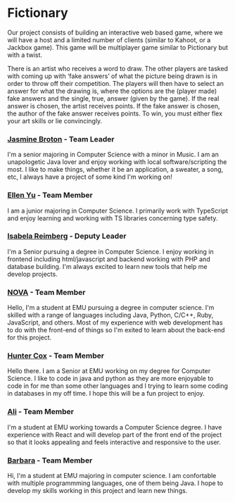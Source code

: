 # Fictionary
Our project consists of building an interactive web based game, where we will have a host and a limited number of clients (similar to Kahoot, or a Jackbox game). This game will  be multiplayer game similar to Pictionary but with a twist. 

There is an artist who receives a word to draw. The other players are tasked with coming up with ‘fake answers’ of what the picture being drawn is in order to throw off their competition. The players will then have to select an answer for what the drawing is, where the options are the  (player made) fake answers and the single, true, answer (given by the game). If the real answer is chosen, the artist receives points. If the fake answer is chosen, the author of the fake answer receives points. To win, you must either flex your art skills or lie convincingly.

### [Jasmine Broton](https://github.com/jasminebroton) - Team Leader 
I'm a senior majoring in Computer Science with a minor in Music. I am an unapologetic Java lover and enjoy working with local software/scripting the most. I like to make things, whether it be an application, a sweater, a song, etc, I always have a project of some kind I'm working on! 

### [Ellen Yu](<https://github.com/eyu776>) - Team Member
I am a junior majoring in Computer Science. I primarily work with TypeScript and enjoy learning and working with TS libraries concerning type safety.

### [Isabela Reimberg](https://github.com/BelaReimberg) - Deputy Leader
I'm a Senior pursuing a degree in Computer Science. I enjoy working in frontend including html/javascript and backend working with PHP and database building. I'm always excited to learn new tools that help me develop projects.

### [NOVA](https://github.com/StellarSparks) - Team Member
Hello, I'm a student at EMU pursuing a degree in computer science. I'm skilled with a range of languages including Java, Python, C/C++, Ruby, JavaScript, and others. Most of my experience with web development has to do with the front-end of things so I'm exited to learn about the back-end for this project.

### [Hunter Cox](https://github.com/CreamTW) - Team Member
Hello there. I am a Senior at EMU working on my degree for Computer Science. I like to code in java and python as they are more enjoyable to code in for me than some other languages and I trying to learn some coding in databases in my off time. I hope this will be a fun project to enjoy.

### [Ali](https://github.com/) - Team Member
I'm a student at EMU working towards a Computer Science degree. I have experience with React and will develop part of the front end of the project so that it looks appealing and feels interactive and responsive to the user.

### [Barbara](https://github.com/) - Team Member
Hi, I'm a student at EMU majoring in computer science. I am confortable with multiple programmming languages, one of them being Java. I hope to develop my skills working in this project and learn new things.  


